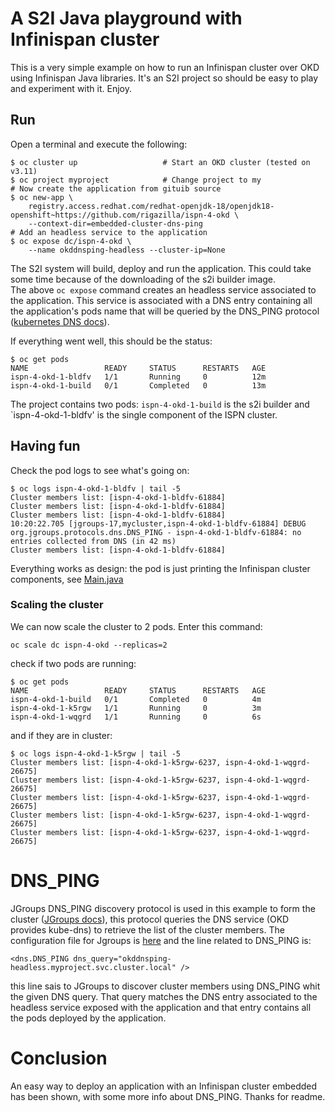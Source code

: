 # A S2I Java playground with Infinispan cluster
This is a very simple example on how to run an Infinispan cluster over OKD using Infinispan Java libraries. It's an S2I project so should be easy to play and experiment with it. Enjoy.
## Run
Open a terminal and execute the following:
```
$ oc cluster up                   # Start an OKD cluster (tested on v3.11)
$ oc project myproject            # Change project to my
# Now create the application from gituib source
$ oc new-app \
    registry.access.redhat.com/redhat-openjdk-18/openjdk18-openshift~https://github.com/rigazilla/ispn-4-okd \
    --context-dir=embedded-cluster-dns-ping
# Add an headless service to the application    
$ oc expose dc/ispn-4-okd \
    --name okddnsping-headless --cluster-ip=None
```
The S2I system will build, deploy and run the application. This could take some time because of the downloading of the s2i builder image.  
The above `oc expose` command creates an headless service associated to the application. This service is associated with a DNS entry containing all the application's pods name that will be queried by the DNS_PING protocol ([kubernetes DNS docs](https://kubernetes.io/docs/concepts/services-networking/dns-pod-service/#services)).

If everything went well, this should be the status:
```
$ oc get pods
NAME                 READY     STATUS      RESTARTS   AGE
ispn-4-okd-1-bldfv   1/1       Running     0          12m
ispn-4-okd-1-build   0/1       Completed   0          13m
```
The project contains two pods: `ispn-4-okd-1-build` is the s2i builder and `ispn-4-okd-1-bldfv' is the single component of the ISPN cluster.

## Having fun
Check the pod logs to see what's going on:
```
$ oc logs ispn-4-okd-1-bldfv | tail -5
Cluster members list: [ispn-4-okd-1-bldfv-61884]
Cluster members list: [ispn-4-okd-1-bldfv-61884]
Cluster members list: [ispn-4-okd-1-bldfv-61884]
10:20:22.705 [jgroups-17,mycluster,ispn-4-okd-1-bldfv-61884] DEBUG org.jgroups.protocols.dns.DNS_PING - ispn-4-okd-1-bldfv-61884: no entries collected from DNS (in 42 ms)
Cluster members list: [ispn-4-okd-1-bldfv-61884]
```
Everything works as design: the pod is just printing the Infinispan cluster components, see [Main.java](https://github.com/rigazilla/ispn-4-okd/blob/master/embedded-cluster-dns-ping/src/main/java/org/infinispan/tutorial/okddnsping/Main.java)
### Scaling the cluster
We can now scale the cluster to 2 pods.
Enter this command:
```
oc scale dc ispn-4-okd --replicas=2
```
check if two pods are running:
```
$ oc get pods
NAME                 READY     STATUS      RESTARTS   AGE
ispn-4-okd-1-build   0/1       Completed   0          4m
ispn-4-okd-1-k5rgw   1/1       Running     0          3m
ispn-4-okd-1-wqgrd   1/1       Running     0          6s
```
and if they are in cluster:
```
$ oc logs ispn-4-okd-1-k5rgw | tail -5
Cluster members list: [ispn-4-okd-1-k5rgw-6237, ispn-4-okd-1-wqgrd-26675]
Cluster members list: [ispn-4-okd-1-k5rgw-6237, ispn-4-okd-1-wqgrd-26675]
Cluster members list: [ispn-4-okd-1-k5rgw-6237, ispn-4-okd-1-wqgrd-26675]
Cluster members list: [ispn-4-okd-1-k5rgw-6237, ispn-4-okd-1-wqgrd-26675]
Cluster members list: [ispn-4-okd-1-k5rgw-6237, ispn-4-okd-1-wqgrd-26675]
```
# DNS_PING
JGroups DNS_PING discovery protocol is used in this example to form the cluster ([JGroups docs](http://jgroups.org/manual4/index.html#_dns_ping)), this protocol queries the DNS service (OKD provides kube-dns) to retrieve the list of the cluster members. The configuration file for Jgroups is [here](https://github.com/rigazilla/ispn-4-okd/blob/master/embedded-cluster-dns-ping/src/main/resources/cluster-dns-ping.xml) and the line related to DNS_PING is:
```
<dns.DNS_PING dns_query="okddnsping-headless.myproject.svc.cluster.local" />
```
this line sais to JGroups to discover cluster members using DNS_PING whit the given DNS query. That query matches the DNS entry associated to the headless service exposed with the application and that entry contains all the pods deployed by the application.
# Conclusion
An easy way to deploy an application with an Infinispan cluster embedded has been shown, with some more info about DNS_PING. Thanks for readme.
